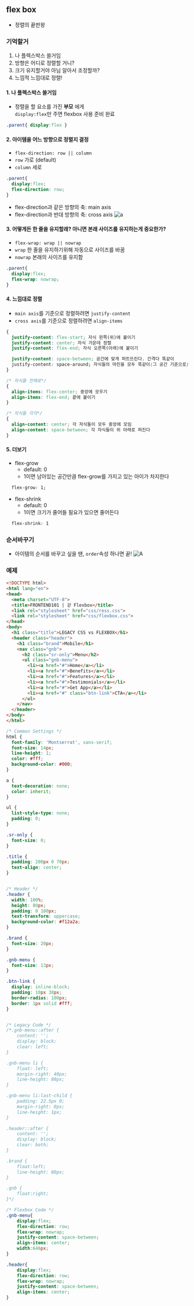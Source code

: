 ## flex box
- 정렬의 끝판왕
### 기억할거
1. 나 플렉스박스 쓸거임
2. 방향은 어디로 정렬할 거니?
3. 크기 유지할거야 아님 알아서 조정할까?
4. 느낌적 느낌대로 정렬!

#### 1. 나 플렉스박스 쓸거임
- 정렬을 할 요소를 가진 **부모** 에게  
  `display:flex`만 주면 flexbox 사용 준비 완료
```css
.parent{ display:flex }
```

#### 2. 아이템을 어느 방향으로 정렬지 결정
- `flex-direction: row || column`
- `row` 가로 (default)
- `column` 세로
```css
.parent{
  display:flex;
  flex-direction: row;
}
```
- flex-direction과 같은 방향의 축: main axis
- flex-direction과 반대 방향의 축: cross axis
![a](/assets/html/flex-direction.PNG)

#### 3. 어떻게든 한 줄을 유지할래? 아니면 본래 사이즈를 유지하는게 중요한가?
- `flex-wrap: wrap || nowrap`
- `wrap` 한 줄을 유지하기위해 자동으로 사이즈를 바꿈
- `nowrap` 본래의 사이즈를 유지함
```css
.parent{
  display:flex;
  flex-wrap: nowrap;
}
```
#### 4. 느낌대로 정렬
- `main axis`를 기준으로 정렬하려면 `justify-content`
- `cross axis`를 기준으로 정렬하려면 `align-items`

```css
{
  justify-content: flex-start; 자식 왼쪽(위)에 붙이기
  justify-content: center; 자식 가운데 정렬
  justify-content: flex-end; 자식 오른쪽(아래)에 붙이기

  justify-content: space-between; 공간에 맞게 퍼트뜨린다. 간격다 똑같이
  justify-content: space-around; 자식들의 마진을 모두 똑같이(그 공간 기준으로)
}
```

```css
/* 자식들 전체로*/
{
  align-items: flex-center; 중앙에 모우기
  align-items: flex-end; 끝에 붙이기
}
```

```css
/* 자식들 각각*/
{
  align-content: center; 각 자식들이 모두 중앙에 모임
  align-content: space-between; 각 자식들이 위 아래로 퍼진다
}
```

#### 5. 더보기
- flex-grow
  - default: 0
  - 1이면 남아있는 공간만큼 flex-grow를 가지고 있는 아이가 차지한다
```CSS
  flex-grow: 1;
```

- flex-shrink
  - default: 0
  - 1이면 크기가 줄어들 필요가 있으면 줄어든다
```CSS
  flex-shrink: 1
```

### 순서바꾸기
- 아이템의 순서를 바꾸고 싶을 땐, `order`속성 하나면 끝!
![A](/assets/html/order.PNG)


### 예제
```html
<!DOCTYPE html>
<html lang="en">
<head>
  <meta charset="UTF-8">
  <title>FRONTEND101 | 갇 Flexbox</title>
  <link rel="stylesheet" href="css/ress.css">
  <link rel="stylesheet" href="css/flexbox.css">
</head>
<body>
  <h1 class="title">LEGACY CSS vs FLEXBOX</h1>
  <header class="header">
    <h1 class="brand">Mobile</h1>
    <nav class="gnb">
      <h2 class="sr-only">Menu</h2>
      <ul class="gnb-menu">
        <li><a href="#">Home</a></li>
        <li><a href="#">Benefits</a></li>
        <li><a href="#">Features</a></li>
        <li><a href="#">Testimonials</a></li>
        <li><a href="#">Get App</a></li>
        <li><a href="#" class="btn-link">CTA</a></li>
      </ul>
    </nav>
  </header>
</body>
</html>
```

```css
/* Common Settings */
html {
  font-family: 'Montserrat', sans-serif;
  font-size: 14px;
  line-height: 1;
  color: #fff;
  background-color: #000;
}

a {
  text-decoration: none;
  color: inherit;
}

ul {
  list-style-type: none;
  padding: 0;
}

.sr-only {
  font-size: 0;
}

.title {
  padding: 200px 0 70px;
  text-align: center;
}


/* Header */
.header {
  width: 100%;
  height: 80px;
  padding: 0 100px;
  text-transform: uppercase;
  background-color: #f12a2a;
}

.brand {
  font-size: 20px;
}

.gnb-menu {
  font-size: 13px;
}

.btn-link {
  display: inline-block;
  padding: 10px 38px;
  border-radius: 100px;
  border: 1px solid #fff;
}


/* Legacy Code */
/*.gnb-menu::after {
    content: '';
    display: block;
    clear: left;
}

.gnb-menu li {
    float: left;
    margin-right: 40px;
    line-height: 80px;
}

.gnb-menu li:last-child {
    padding: 22.5px 0;
    margin-right: 0px;
    line-height: 1px;
}

.header::after {
    content: '';
    display: block;
    clear: both;
}

.brand {
    float:left;
    line-height: 80px;
}

.gnb {
    float:right;
}*/

/* Flexbox Code */
.gnb-menu{
    display:flex;
    flex-direction: row;
    flex-wrap: nowrap;
    justify-content: space-between;
    align-items: center;
    width:646px;
}

.header{
    display:flex;
    flex-direction: row;
    flex-wrap: nowrap;
    justify-content: space-between;
    align-items: center;
}
```
